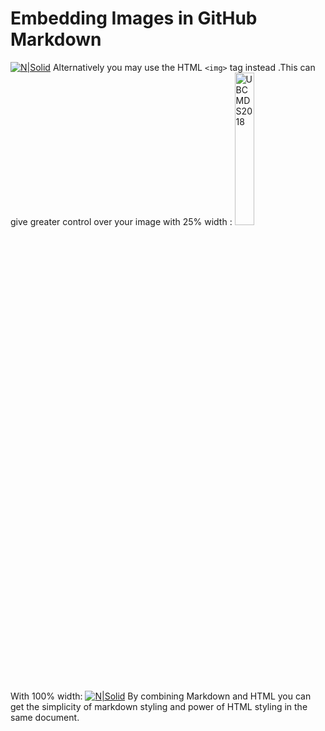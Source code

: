 # Embedding Images in GitHub Markdown

[![N|Solid](https://brand3.sites.olt.ubc.ca/files/2018/09/5NarrowLogo_ex_768.png)](https://nodesource.com/products/nsolid)
Alternatively you may use the HTML `<img>` tag instead .This can give greater control over your image
with 25% width :
 <img src="https://brand3.sites.olt.ubc.ca/files/2018/09/5NarrowLogo_ex_768.png" alt="UBCMDS2018" width="25%">
 
 With 100% width:
[![N|Solid](https://brand3.sites.olt.ubc.ca/files/2018/09/5NarrowLogo_ex_768.png)](https://nodesource.com/products/nsolid)
By combining Markdown and HTML you can get the simplicity of markdown styling and power of HTML styling in the same document.









